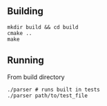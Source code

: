 ## Building
```
mkdir build && cd build
cmake ..
make
```

## Running
From build directory
```
./parser # runs built in tests
./parser path/to/test_file
```

